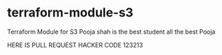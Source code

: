 # terraform-module-s3
Terraform Module for S3
Pooja shah is the best student all the best Pooja

HERE IS PULL REQUEST 
HACKER CODE 123213
